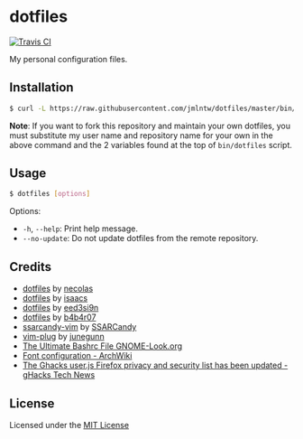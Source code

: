 # dotfiles
[![Travis CI](https://img.shields.io/travis/jmlntw/dotfiles.svg?maxAge=86400)](https://travis-ci.org/jmlntw/dotfiles)

My personal configuration files.

## Installation

```bash
$ curl -L https://raw.githubusercontent.com/jmlntw/dotfiles/master/bin/dotfiles | bash
```

**Note**: If you want to fork this repository and maintain your own dotfiles, you must substitute my user name and repository name for your own in the above command and the 2 variables found at the top of `bin/dotfiles` script.

## Usage

```bash
$ dotfiles [options]
```

Options:

* `-h`, `--help`: Print help message.
* `--no-update`: Do not update dotfiles from the remote repository.

## Credits

* [dotfiles](https://github.com/necolas/dotfiles) by [necolas](https://github.com/necolas)
* [dotfiles](https://github.com/isaacs/dotfiles) by [isaacs](https://github.com/isaacs)
* [dotfiles](https://github.com/eed3si9n/dotfiles) by [eed3si9n](https://github.com/eed3si9n)
* [dotfiles](https://github.com/b4b4r07/dotfiles) by [b4b4r07](https://github.com/b4b4r07)
* [ssarcandy-vim](https://github.com/SSARCandy/ssarcandy-vim) by [SSARCandy](https://github.com/SSARCandy)
* [vim-plug](https://github.com/junegunn/vim-plug) by [junegunn](https://github.com/junegunn)
* [The Ultimate Bashrc File GNOME-Look.org](http://gnome-look.org/content/show.php/Ultimate+Bashrc+File?content=129746)
* [Font configuration - ArchWiki](https://wiki.archlinux.org/index.php/font_configuration)
* [The Ghacks user.js Firefox privacy and security list has been updated - gHacks Tech News](http://www.ghacks.net/2016/01/04/the-firefox-privacy-and-security-list-has-been-updated/)

## License

Licensed under the [MIT License](LICENSE.md)
